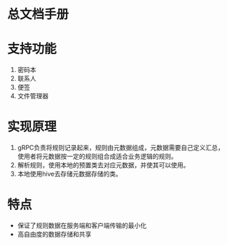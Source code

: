 # 总文档手册

# 支持功能

1. 密码本
2. 联系人
3. 便签
4. 文件管理器

# 实现原理

1. gRPC负责将规则记录起来，规则由元数据组成，元数据需要自己定义汇总，使用者将元数据按一定的规则组合成适合业务逻辑的规则。
2. 解析规则，使用本地的预置类去对应元数据，并使其可以使用。
3. 本地使用hive去存储元数据存储的类。

# 特点

- 保证了规则数据在服务端和客户端传输的最小化
- 高自由度的数据存储和共享
